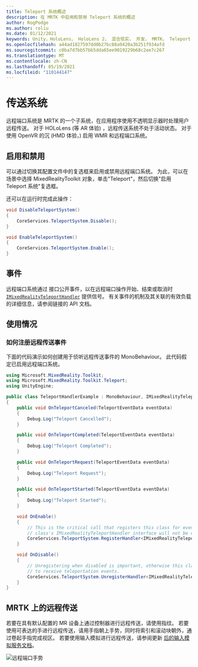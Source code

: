 ```yaml
---
title: Teleport 系统概述
description: 在 MRTK 中启用和禁用 Teleport 系统的概述
author: RogPodge
ms.author: roliu
ms.date: 01/12/2021
keywords: Unity，HoloLens， HoloLens 2， 混合现实， 开发， MRTK， Teleport 系统，
ms.openlocfilehash: a44ad1827597dd0b27bc88a9420a3b251f934afd
ms.sourcegitcommit: c0ba7d7bb57bb5dda65ee9019229b68c2ee7c267
ms.translationtype: MT
ms.contentlocale: zh-CN
ms.lasthandoff: 05/19/2021
ms.locfileid: "110144147"
---
```

# <a name="teleport-system"></a>传送系统

远程端口系统是 MRTK 的一个子系统，在应用程序使用不透明显示器时处理用户远程传送。 对于 HOLoLens (等 AR 体验) ，远程传送系统不处于活动状态。 对于使用 OpenVR 的沉 (HMD 体验，) 启用 WMR 和远程端口系统。

## <a name="enabling-and-disabling"></a>启用和禁用

可以通过切换其配置文件中的复选框来启用或禁用远程端口系统。
为此，可以在场景中选择 MixedRealityToolkit 对象，单击"Teleport"，然后切换"启用 Teleport 系统"复选框。

还可以在运行时完成此操作：

```c#
void DisableTeleportSystem()
{
    CoreServices.TeleportSystem.Disable();
}

void EnableTeleportSystem()
{
    CoreServices.TeleportSystem.Enable();
}
```

## <a name="events"></a>事件

远程端口系统通过 接口公开事件，以在远程端口操作开始、结束或取消时 [`IMixedRealityTeleportHandler`](xref:Microsoft.MixedReality.Toolkit.Teleport.IMixedRealityTeleportHandler) 提供信号。
有关事件的机制及其关联的有效负载的详细信息，请参阅链接的 API 文档。

## <a name="usage"></a>使用情况

### <a name="how-to-register-for-teleportation-events"></a>如何注册远程传送事件

下面的代码演示如何创建用于侦听远程传送事件的 MonoBehaviour。 此代码假定已启用远程端口系统。

```c#
using Microsoft.MixedReality.Toolkit;
using Microsoft.MixedReality.Toolkit.Teleport;
using UnityEngine;

public class TeleportHandlerExample : MonoBehaviour, IMixedRealityTeleportHandler
{
    public void OnTeleportCanceled(TeleportEventData eventData)
    {
        Debug.Log("Teleport Cancelled");
    }

    public void OnTeleportCompleted(TeleportEventData eventData)
    {
        Debug.Log("Teleport Completed");
    }

    public void OnTeleportRequest(TeleportEventData eventData)
    {
        Debug.Log("Teleport Request");
    }

    public void OnTeleportStarted(TeleportEventData eventData)
    {
        Debug.Log("Teleport Started");
    }

    void OnEnable()
    {
        // This is the critical call that registers this class for events. Without this
        // class's IMixedRealityTeleportHandler interface will not be called.
        CoreServices.TeleportSystem.RegisterHandler<IMixedRealityTeleportHandler>(this);
    }

    void OnDisable()
    {
        // Unregistering when disabled is important, otherwise this class will continue
        // to receive teleportation events.
        CoreServices.TeleportSystem.UnregisterHandler<IMixedRealityTeleportHandler>(this);
    }
}
```

## <a name="teleporting-on-mrtk"></a>MRTK 上的远程传送

若要在具有默认配置的 MR 设备上通过控制器进行远程传送，请使用指纹。 若要使用可表达的手进行远程传送，请用手指朝上手势，同时将索引和滚动块朝外，通过卷起手指完成视区。 若要使用输入模拟进行远程传送，请参阅更新 [后的输入模拟服务文档](../input-simulation/input-simulation-service.md)。

  ![远程端口手势](../images/teleport/handteleport.gif)